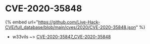 # CVE-2020-35848
{% embed url="https://github.com/Live-Hack-CVE/full_database/blob/main/cves/2020/CVE-2020-35848.json" %}

* w33vils ~> [CVE-2020-35847_CVE-2020-35848](https://www.alice-snow.ru/2020/database/cve-2020-35848/cve-2020-35847_cve-2020-35848-w33vils)